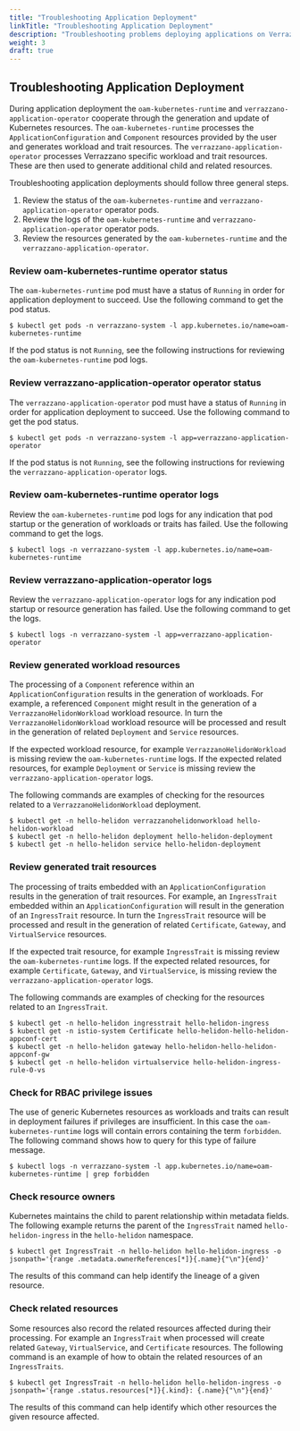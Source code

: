 ```yaml
---
title: "Troubleshooting Application Deployment"
linkTitle: "Troubleshooting Application Deployment"
description: "Troubleshooting problems deploying applications on Verrazzano"
weight: 3
draft: true
---
```

## Troubleshooting Application Deployment
During application deployment the `oam-kubernetes-runtime` and `verrazzano-application-operator` cooperate through the generation and update of Kubernetes resources.
The `oam-kubernetes-runtime` processes the `ApplicationConfiguration` and `Component` resources provided by the user and generates workload and trait resources.
The `verrazzano-application-operator` processes Verrazzano specific workload and trait resources.
These are then used to generate additional child and related resources.

Troubleshooting application deployments should follow three general steps.
1. Review the status of the `oam-kubernetes-runtime` and `verrazzano-application-operator` operator pods.
2. Review the logs of the `oam-kubernetes-runtime` and `verrazzano-application-operator` operator pods.
3. Review the resources generated by the `oam-kubernetes-runtime` and the `verrazzano-application-operator`.

### Review oam-kubernetes-runtime operator status
The `oam-kubernetes-runtime` pod must have a status of `Running` in order for application deployment to succeed.
Use the following command to get the pod status.
```shell
$ kubectl get pods -n verrazzano-system -l app.kubernetes.io/name=oam-kubernetes-runtime
```
If the pod status is not `Running`, see the following instructions for reviewing the `oam-kubernetes-runtime` pod logs.

### Review verrazzano-application-operator operator status
The `verrazzano-application-operator` pod must have a status of `Running` in order for application deployment to succeed.
Use the following command to get the pod status.
```shell
$ kubectl get pods -n verrazzano-system -l app=verrazzano-application-operator
```
If the pod status is not `Running`, see the following instructions for reviewing the `verrazzano-application-operator` logs.

### Review oam-kubernetes-runtime operator logs
Review the `oam-kubernetes-runtime` pod logs for any indication that pod startup or the generation of workloads or traits has failed.
Use the following command to get the logs.
```shell
$ kubectl logs -n verrazzano-system -l app.kubernetes.io/name=oam-kubernetes-runtime
```

### Review verrazzano-application-operator logs
Review the `verrazzano-application-operator` logs for any indication pod startup or resource generation has failed.
Use the following command to get the logs.
```shell
$ kubectl logs -n verrazzano-system -l app=verrazzano-application-operator
```

### Review generated workload resources
The processing of a `Component` reference within an `ApplicationConfiguration` results in the generation of workloads.
For example, a referenced `Component` might result in the generation of a `VerrazzanoHelidonWorkload` workload resource.
In turn the `VerrazzanoHelidonWorkload` workload resource will be processed and result in the generation of related `Deployment` and `Service` resources.

If the expected workload resource, for example `VerrazzanoHelidonWorkload` is missing review the `oam-kubernetes-runtime` logs.
If the expected related resources, for example `Deployment` or `Service` is missing review the `verrazzano-application-operator` logs.

The following commands are examples of checking for the resources related to a `VerrazzanoHelidonWorkload` deployment.
```shell
$ kubectl get -n hello-helidon verrazzanohelidonworkload hello-helidon-workload
$ kubectl get -n hello-helidon deployment hello-helidon-deployment
$ kubectl get -n hello-helidon service hello-helidon-deployment
```

### Review generated trait resources
The processing of traits embedded with an `ApplicationConfiguration` results in the generation of trait resources.
For example, an `IngressTrait` embedded within an `ApplicationConfiguration` will result in the generation of an `IngressTrait` resource.
In turn the `IngressTrait` resource will be processed and result in the generation of related `Certificate`, `Gateway`, and `VirtualService` resources.

If the expected trait resource, for example `IngressTrait` is missing review the `oam-kubernetes-runtime` logs.
If the expected related resources, for example `Certificate`, `Gateway`, and `VirtualService`, is missing review the `verrazzano-application-operator` logs.

The following commands are examples of checking for the resources related to an `IngressTrait`.
```shell
$ kubectl get -n hello-helidon ingresstrait hello-helidon-ingress
$ kubectl get -n istio-system Certificate hello-helidon-hello-helidon-appconf-cert
$ kubectl get -n hello-helidon gateway hello-helidon-hello-helidon-appconf-gw
$ kubectl get -n hello-helidon virtualservice hello-helidon-ingress-rule-0-vs
```

### Check for RBAC privilege issues
The use of generic Kubernetes resources as workloads and traits can result in deployment failures if privileges are insufficient.
In this case the `oam-kubernetes-runtime` logs will contain errors containing the term `forbidden`.
The following command shows how to query for this type of failure message.
```shell
$ kubectl logs -n verrazzano-system -l app.kubernetes.io/name=oam-kubernetes-runtime | grep forbidden
```

### Check resource owners
Kubernetes maintains the child to parent relationship within metadata fields.
The following example returns the parent of the `IngressTrait` named `hello-helidon-ingress` in the `hello-helidon` namespace.
```shell
$ kubectl get IngressTrait -n hello-helidon hello-helidon-ingress -o jsonpath='{range .metadata.ownerReferences[*]}{.name}{"\n"}{end}'
```
The results of this command can help identify the lineage of a given resource.

### Check related resources
Some resources also record the related resources affected during their processing.
For example an `IngressTrait` when processed will create related `Gateway`, `VirtualService`, and `Certificate` resources.
The following command is an example of how to obtain the related resources of an `IngressTraits`. 
```shell
$ kubectl get IngressTrait -n hello-helidon hello-helidon-ingress -o jsonpath='{range .status.resources[*]}{.kind}: {.name}{"\n"}{end}'
```
The results of this command can help identify which other resources the given resource affected.